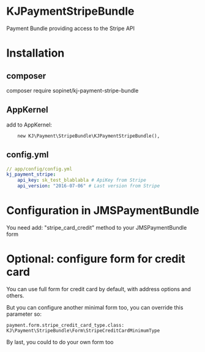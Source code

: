 KJPaymentStripeBundle
=====================

Payment Bundle providing access to the Stripe API

# Installation

## composer

composer require sopinet/kj-payment-stripe-bundle

## AppKernel

add to AppKernel: 
```
    new KJ\Payment\StripeBundle\KJPaymentStripeBundle(),
```

## config.yml

```yaml
// app/config/config.yml
kj_payment_stripe:
    api_key: sk_test_blablabla # ApiKey from Stripe
    api_version: "2016-07-06" # Last version from Stripe
```

# Configuration in JMSPaymentBundle

You need add:
"stripe_card_credit" method to your JMSPaymentBundle form

# Optional: configure form for credit card

You can use full form for credit card by default, with address options and others.

But you can configure another minimal form too, you can override this parameter so:
```
payment.form.stripe_credit_card_type.class: KJ\Payment\StripeBundle\Form\StripeCreditCardMinimumType
```

By last, you could to do your own form too
